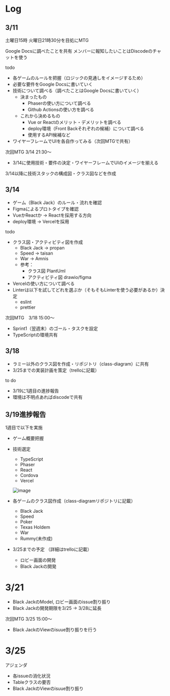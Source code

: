 # Log

## 3/11

土曜日15時
火曜日21時30分を目処にMTG

Google Docsに調べたことを共有
メンバーに報知したいことはDiscodeのチャットを使う

todo
- 各ゲームのルールを把握（ロジックの見通しをイメージするため）
- 必要な要件をGoogle Docsに書いていく
- 技術について調べる（調べたことはGoogle Docsに書いていく）
  - 決まったもの
    - Phaserの使い方について調べる
    - Github Actionsの使い方を調べる
  - これから決めるもの
    - Vue or Reactのメリット・デメリットを調べる
    - deploy環境（Front Backそれぞれの候補）について調べる
    - 使用するAPI候補など
- ワイヤーフレームでUIを各自作ってみる（次回MTGで共有）

次回MTG 3/14 21:30～
- 3/14に使用技術・要件の決定・ワイヤーフレームでUIのイメージを揃える

3/14以降に技術スタックの構成図・クラス図などを作成

## 3/14
- ゲーム（Black Jack）のルール・流れを確認
- Figmaによるプロトタイプを確認
- VueかReactか -> Reactを採用する方向
- deploy環境 -> Vercelを採用

todo
- クラス図・アクティビティ図を作成
  - Black Jack -> propan
  - Speed -> taisan
  - War -> Amnis
  - 参考：
    - クラス図 PlantUml
    - アクティビティ図 drawio/figma
- Vercelの使い方について調べる
- Linterは以下を試してどれを選ぶか（そもそもLinterを使う必要があるか）決定
  - eslint
  - prettier

次回MTG　3/18 15:00〜
- Sprint1（翌週末）のゴール・タスクを設定
- TypeScriptの環境共有

## 3/18
- ラミー以外のクラス図を作成・リポジトリ（class-diagram）に共有
- 3/25までの実装計画を策定（trelloに記載）

to do
- 3/19に1週目の進捗報告
- 環境は不明点あればdiscodeで共有

## 3/19進捗報告
1週目で以下を実施
- ゲーム概要把握
- 技術選定
  - TypeScript
  - Phaser
  - React
  - Cordova
  - Vercel
  
  ![image](https://user-images.githubusercontent.com/83019007/226162145-0b2bb02d-47d4-450c-9ba9-6928a3ab461a.png)

  
- 各ゲームのクラス図作成（class-diagramリポジトリに記載）
  - Black Jack
  - Speed
  - Poker
  - Texas Holdem
  - War
  - Rummy(未作成)
 
- 3/25までの予定 （詳細はtrelloに記載）
  - ロビー画面の開発
  - Black Jackの開発

# 3/21
- Black JackのModel, ロビー画面のissue割り振り
- Black Jackの開発期限を3/25 -> 3/28に延長

次回MTG 3/25 15:00〜
- Black JackのViewのisuue割り振りを行う


# 3/25

アジェンダ

- 各issueの消化状況
- Tableクラスの要否
- Black JackのViewのisuue割り振り
